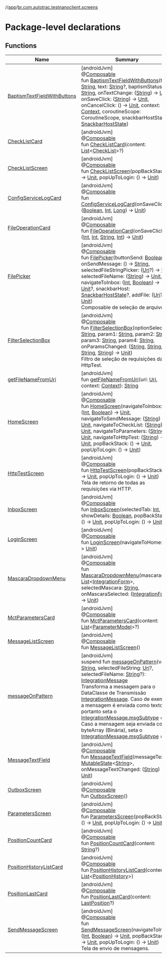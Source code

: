 //[app](../../index.md)/[br.com.autotrac.testnanoclient.screens](index.md)

# Package-level declarations

## Functions

| Name | Summary |
|---|---|
| [BaptismTextFieldWithButtons](-baptism-text-field-with-buttons.md) | [androidJvm]<br>@[Composable](https://developer.android.com/reference/kotlin/androidx/compose/runtime/Composable.html)<br>fun [BaptismTextFieldWithButtons](-baptism-text-field-with-buttons.md)(title: [String](https://kotlinlang.org/api/latest/jvm/stdlib/kotlin/-string/index.html), text: [String](https://kotlinlang.org/api/latest/jvm/stdlib/kotlin/-string/index.html)?, baptismStatus: [String](https://kotlinlang.org/api/latest/jvm/stdlib/kotlin/-string/index.html), onTextChange: ([String](https://kotlinlang.org/api/latest/jvm/stdlib/kotlin/-string/index.html)) -&gt; [Unit](https://kotlinlang.org/api/latest/jvm/stdlib/kotlin/-unit/index.html), onSaveClick: ([String](https://kotlinlang.org/api/latest/jvm/stdlib/kotlin/-string/index.html)) -&gt; [Unit](https://kotlinlang.org/api/latest/jvm/stdlib/kotlin/-unit/index.html), onCancelClick: () -&gt; [Unit](https://kotlinlang.org/api/latest/jvm/stdlib/kotlin/-unit/index.html), context: [Context](https://developer.android.com/reference/kotlin/android/content/Context.html), coroutineScope: CoroutineScope, snackbarHostState: [SnackbarHostState](https://developer.android.com/reference/kotlin/androidx/compose/material3/SnackbarHostState.html)) |
| [CheckListCard](-check-list-card.md) | [androidJvm]<br>@[Composable](https://developer.android.com/reference/kotlin/androidx/compose/runtime/Composable.html)<br>fun [CheckListCard](-check-list-card.md)(content: [List](https://kotlinlang.org/api/latest/jvm/stdlib/kotlin.collections/-list/index.html)&lt;[CheckList](../br.com.autotrac.testnanoclient.models/-check-list/index.md)&gt;?) |
| [CheckListScreen](-check-list-screen.md) | [androidJvm]<br>@[Composable](https://developer.android.com/reference/kotlin/androidx/compose/runtime/Composable.html)<br>fun [CheckListScreen](-check-list-screen.md)(popBackStack: () -&gt; [Unit](https://kotlinlang.org/api/latest/jvm/stdlib/kotlin/-unit/index.html), popUpToLogin: () -&gt; [Unit](https://kotlinlang.org/api/latest/jvm/stdlib/kotlin/-unit/index.html)) |
| [ConfigServiceLogCard](-config-service-log-card.md) | [androidJvm]<br>@[Composable](https://developer.android.com/reference/kotlin/androidx/compose/runtime/Composable.html)<br>fun [ConfigServiceLogCard](-config-service-log-card.md)(onSaveClick: ([Boolean](https://kotlinlang.org/api/latest/jvm/stdlib/kotlin/-boolean/index.html), [Int](https://kotlinlang.org/api/latest/jvm/stdlib/kotlin/-int/index.html), [Long](https://kotlinlang.org/api/latest/jvm/stdlib/kotlin/-long/index.html)) -&gt; [Unit](https://kotlinlang.org/api/latest/jvm/stdlib/kotlin/-unit/index.html)) |
| [FileOperationCard](-file-operation-card.md) | [androidJvm]<br>@[Composable](https://developer.android.com/reference/kotlin/androidx/compose/runtime/Composable.html)<br>fun [FileOperationCard](-file-operation-card.md)(onSaveClick: ([Int](https://kotlinlang.org/api/latest/jvm/stdlib/kotlin/-int/index.html), [Int](https://kotlinlang.org/api/latest/jvm/stdlib/kotlin/-int/index.html), [String](https://kotlinlang.org/api/latest/jvm/stdlib/kotlin/-string/index.html), [Int](https://kotlinlang.org/api/latest/jvm/stdlib/kotlin/-int/index.html)) -&gt; [Unit](https://kotlinlang.org/api/latest/jvm/stdlib/kotlin/-unit/index.html)) |
| [FilePicker](-file-picker.md) | [androidJvm]<br>@[Composable](https://developer.android.com/reference/kotlin/androidx/compose/runtime/Composable.html)<br>fun [FilePicker](-file-picker.md)(buttonSend: [Boolean](https://kotlinlang.org/api/latest/jvm/stdlib/kotlin/-boolean/index.html), onSendMessage: () -&gt; [String](https://kotlinlang.org/api/latest/jvm/stdlib/kotlin/-string/index.html), selectedFileStringPicker: ([Uri](https://developer.android.com/reference/kotlin/android/net/Uri.html)?) -&gt; [Unit](https://kotlinlang.org/api/latest/jvm/stdlib/kotlin/-unit/index.html), selectedFileName: ([String](https://kotlinlang.org/api/latest/jvm/stdlib/kotlin/-string/index.html)) -&gt; [Unit](https://kotlinlang.org/api/latest/jvm/stdlib/kotlin/-unit/index.html), navigateToInbox: ([Int](https://kotlinlang.org/api/latest/jvm/stdlib/kotlin/-int/index.html), [Boolean](https://kotlinlang.org/api/latest/jvm/stdlib/kotlin/-boolean/index.html)) -&gt; [Unit](https://kotlinlang.org/api/latest/jvm/stdlib/kotlin/-unit/index.html)?, snackbarHost: [SnackbarHostState](https://developer.android.com/reference/kotlin/androidx/compose/material3/SnackbarHostState.html)?, addFile: ([Uri](https://developer.android.com/reference/kotlin/android/net/Uri.html)?) -&gt; [Unit](https://kotlinlang.org/api/latest/jvm/stdlib/kotlin/-unit/index.html))<br>Composable de seleção de arquivos. |
| [FilterSelectionBox](-filter-selection-box.md) | [androidJvm]<br>@[Composable](https://developer.android.com/reference/kotlin/androidx/compose/runtime/Composable.html)<br>fun [FilterSelectionBox](-filter-selection-box.md)(optionSelected: [String](https://kotlinlang.org/api/latest/jvm/stdlib/kotlin/-string/index.html), param1: [String](https://kotlinlang.org/api/latest/jvm/stdlib/kotlin/-string/index.html), param2: [String](https://kotlinlang.org/api/latest/jvm/stdlib/kotlin/-string/index.html), param3: [String](https://kotlinlang.org/api/latest/jvm/stdlib/kotlin/-string/index.html), param4: [String](https://kotlinlang.org/api/latest/jvm/stdlib/kotlin/-string/index.html), onParamsChanged: ([String](https://kotlinlang.org/api/latest/jvm/stdlib/kotlin/-string/index.html), [String](https://kotlinlang.org/api/latest/jvm/stdlib/kotlin/-string/index.html), [String](https://kotlinlang.org/api/latest/jvm/stdlib/kotlin/-string/index.html), [String](https://kotlinlang.org/api/latest/jvm/stdlib/kotlin/-string/index.html)) -&gt; [Unit](https://kotlinlang.org/api/latest/jvm/stdlib/kotlin/-unit/index.html))<br>Filtro de seleção de requisições da tela HttpTest. |
| [getFileNameFromUri](get-file-name-from-uri.md) | [androidJvm]<br>fun [getFileNameFromUri](get-file-name-from-uri.md)(uri: [Uri](https://developer.android.com/reference/kotlin/android/net/Uri.html), context: [Context](https://developer.android.com/reference/kotlin/android/content/Context.html)): [String](https://kotlinlang.org/api/latest/jvm/stdlib/kotlin/-string/index.html) |
| [HomeScreen](-home-screen.md) | [androidJvm]<br>@[Composable](https://developer.android.com/reference/kotlin/androidx/compose/runtime/Composable.html)<br>fun [HomeScreen](-home-screen.md)(navigateToInbox: ([Int](https://kotlinlang.org/api/latest/jvm/stdlib/kotlin/-int/index.html), [Boolean](https://kotlinlang.org/api/latest/jvm/stdlib/kotlin/-boolean/index.html)) -&gt; [Unit](https://kotlinlang.org/api/latest/jvm/stdlib/kotlin/-unit/index.html), navigateToSendMessage: ([String](https://kotlinlang.org/api/latest/jvm/stdlib/kotlin/-string/index.html)) -&gt; [Unit](https://kotlinlang.org/api/latest/jvm/stdlib/kotlin/-unit/index.html), navigateToCheckList: ([String](https://kotlinlang.org/api/latest/jvm/stdlib/kotlin/-string/index.html)) -&gt; [Unit](https://kotlinlang.org/api/latest/jvm/stdlib/kotlin/-unit/index.html), navigateToParameters: ([String](https://kotlinlang.org/api/latest/jvm/stdlib/kotlin/-string/index.html)) -&gt; [Unit](https://kotlinlang.org/api/latest/jvm/stdlib/kotlin/-unit/index.html), navigateToHttpTest: ([String](https://kotlinlang.org/api/latest/jvm/stdlib/kotlin/-string/index.html)) -&gt; [Unit](https://kotlinlang.org/api/latest/jvm/stdlib/kotlin/-unit/index.html), popBackStack: () -&gt; [Unit](https://kotlinlang.org/api/latest/jvm/stdlib/kotlin/-unit/index.html), popUpToLogin: () -&gt; [Unit](https://kotlinlang.org/api/latest/jvm/stdlib/kotlin/-unit/index.html)) |
| [HttpTestScreen](-http-test-screen.md) | [androidJvm]<br>@[Composable](https://developer.android.com/reference/kotlin/androidx/compose/runtime/Composable.html)<br>fun [HttpTestScreen](-http-test-screen.md)(popBackStack: () -&gt; [Unit](https://kotlinlang.org/api/latest/jvm/stdlib/kotlin/-unit/index.html), popUpToLogin: () -&gt; [Unit](https://kotlinlang.org/api/latest/jvm/stdlib/kotlin/-unit/index.html))<br>Tela de retorno de todas as requisições via HTTP. |
| [InboxScreen](-inbox-screen.md) | [androidJvm]<br>@[Composable](https://developer.android.com/reference/kotlin/androidx/compose/runtime/Composable.html)<br>fun [InboxScreen](-inbox-screen.md)(selectedTab: [Int](https://kotlinlang.org/api/latest/jvm/stdlib/kotlin/-int/index.html), showDetails: [Boolean](https://kotlinlang.org/api/latest/jvm/stdlib/kotlin/-boolean/index.html), popBackStack: () -&gt; [Unit](https://kotlinlang.org/api/latest/jvm/stdlib/kotlin/-unit/index.html), popUpToLogin: () -&gt; [Unit](https://kotlinlang.org/api/latest/jvm/stdlib/kotlin/-unit/index.html)) |
| [LoginScreen](-login-screen.md) | [androidJvm]<br>@[Composable](https://developer.android.com/reference/kotlin/androidx/compose/runtime/Composable.html)<br>fun [LoginScreen](-login-screen.md)(navigateToHome: () -&gt; [Unit](https://kotlinlang.org/api/latest/jvm/stdlib/kotlin/-unit/index.html)) |
| [MascaraDropdownMenu](-mascara-dropdown-menu.md) | [androidJvm]<br>@[Composable](https://developer.android.com/reference/kotlin/androidx/compose/runtime/Composable.html)<br>fun [MascaraDropdownMenu](-mascara-dropdown-menu.md)(mascaras: [List](https://kotlinlang.org/api/latest/jvm/stdlib/kotlin.collections/-list/index.html)&lt;[IntegrationForm](../br.com.autotrac.testnanoclient.models/-integration-form/index.md)&gt;, selectedMascara: [String](https://kotlinlang.org/api/latest/jvm/stdlib/kotlin/-string/index.html), onMascaraSelected: ([IntegrationForm](../br.com.autotrac.testnanoclient.models/-integration-form/index.md)) -&gt; [Unit](https://kotlinlang.org/api/latest/jvm/stdlib/kotlin/-unit/index.html)) |
| [MctParametersCard](-mct-parameters-card.md) | [androidJvm]<br>@[Composable](https://developer.android.com/reference/kotlin/androidx/compose/runtime/Composable.html)<br>fun [MctParametersCard](-mct-parameters-card.md)(content: [List](https://kotlinlang.org/api/latest/jvm/stdlib/kotlin.collections/-list/index.html)&lt;[ParameterModel](../br.com.autotrac.testnanoclient.models/-parameter-model/index.md)&gt;?) |
| [MessageListScreen](-message-list-screen.md) | [androidJvm]<br>@[Composable](https://developer.android.com/reference/kotlin/androidx/compose/runtime/Composable.html)<br>fun [MessageListScreen](-message-list-screen.md)() |
| [messageOnPattern](message-on-pattern.md) | [androidJvm]<br>suspend fun [messageOnPattern](message-on-pattern.md)(value: [String](https://kotlinlang.org/api/latest/jvm/stdlib/kotlin/-string/index.html), selectedFileString: [Uri](https://developer.android.com/reference/kotlin/android/net/Uri.html)?, selectedFileName: [String](https://kotlinlang.org/api/latest/jvm/stdlib/kotlin/-string/index.html)?): [IntegrationMessage](../br.com.autotrac.testnanoclient.models/-integration-message/index.md)<br>Transforma a messagem para o DataClasse de Transmissão [IntegrationMessage](../br.com.autotrac.testnanoclient.models/-integration-message/index.md). Caso de exemplo a mensagem é enviada como texto, portanto seta o [IntegrationMessage.msgSubtype](../br.com.autotrac.testnanoclient.models/-integration-message/msg-subtype.md) == 0. Caso a mensagem seja enviada como byteArray (Binária), seta o [IntegrationMessage.msgSubtype](../br.com.autotrac.testnanoclient.models/-integration-message/msg-subtype.md) == 1. |
| [MessageTextField](-message-text-field.md) | [androidJvm]<br>@[Composable](https://developer.android.com/reference/kotlin/androidx/compose/runtime/Composable.html)<br>fun [MessageTextField](-message-text-field.md)(messageText: [MutableState](https://developer.android.com/reference/kotlin/androidx/compose/runtime/MutableState.html)&lt;[String](https://kotlinlang.org/api/latest/jvm/stdlib/kotlin/-string/index.html)&gt;, onMessageTextChanged: ([String](https://kotlinlang.org/api/latest/jvm/stdlib/kotlin/-string/index.html)) -&gt; [Unit](https://kotlinlang.org/api/latest/jvm/stdlib/kotlin/-unit/index.html)) |
| [OutboxScreen](-outbox-screen.md) | [androidJvm]<br>@[Composable](https://developer.android.com/reference/kotlin/androidx/compose/runtime/Composable.html)<br>fun [OutboxScreen](-outbox-screen.md)() |
| [ParametersScreen](-parameters-screen.md) | [androidJvm]<br>@[Composable](https://developer.android.com/reference/kotlin/androidx/compose/runtime/Composable.html)<br>fun [ParametersScreen](-parameters-screen.md)(popBackStack: () -&gt; [Unit](https://kotlinlang.org/api/latest/jvm/stdlib/kotlin/-unit/index.html), popUpToLogin: () -&gt; [Unit](https://kotlinlang.org/api/latest/jvm/stdlib/kotlin/-unit/index.html)) |
| [PositionCountCard](-position-count-card.md) | [androidJvm]<br>@[Composable](https://developer.android.com/reference/kotlin/androidx/compose/runtime/Composable.html)<br>fun [PositionCountCard](-position-count-card.md)(content: [String](https://kotlinlang.org/api/latest/jvm/stdlib/kotlin/-string/index.html)?) |
| [PositionHistoryListCard](-position-history-list-card.md) | [androidJvm]<br>@[Composable](https://developer.android.com/reference/kotlin/androidx/compose/runtime/Composable.html)<br>fun [PositionHistoryListCard](-position-history-list-card.md)(content: [List](https://kotlinlang.org/api/latest/jvm/stdlib/kotlin.collections/-list/index.html)&lt;[PositionHistory](../br.com.autotrac.testnanoclient.models/-position-history/index.md)&gt;) |
| [PositionLastCard](-position-last-card.md) | [androidJvm]<br>@[Composable](https://developer.android.com/reference/kotlin/androidx/compose/runtime/Composable.html)<br>fun [PositionLastCard](-position-last-card.md)(content: [LastPosition](../br.com.autotrac.testnanoclient.models/-last-position/index.md)?) |
| [SendMessageScreen](-send-message-screen.md) | [androidJvm]<br>@[Composable](https://developer.android.com/reference/kotlin/androidx/compose/runtime/Composable.html)<br>fun [SendMessageScreen](-send-message-screen.md)(navigateToInbox: ([Int](https://kotlinlang.org/api/latest/jvm/stdlib/kotlin/-int/index.html), [Boolean](https://kotlinlang.org/api/latest/jvm/stdlib/kotlin/-boolean/index.html)) -&gt; [Unit](https://kotlinlang.org/api/latest/jvm/stdlib/kotlin/-unit/index.html), popBackStack: () -&gt; [Unit](https://kotlinlang.org/api/latest/jvm/stdlib/kotlin/-unit/index.html), popUpToLogin: () -&gt; [Unit](https://kotlinlang.org/api/latest/jvm/stdlib/kotlin/-unit/index.html))<br>Tela de envio de mensagens. |
